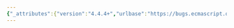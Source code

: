 ```yaml
---
{"_attributes":{"version":"4.4.4+","urlbase":"https://bugs.ecmascript.org/","maintainer":"dherman@mozilla.com"},"bug":{"bug_id":2375,"creation_ts":"2013-12-10 20:03:00 -0800","short_desc":"Mismatch between conformance and normative requirements","delta_ts":"2013-12-10 23:32:38 -0800","product":"ECMA-404  JSON","component":"1st Edition","version":"unspecified","rep_platform":"All","op_sys":"All","bug_status":"CONFIRMED","priority":"Normal","bug_severity":"normal","everconfirmed":true,"reporter":{"uid":"jjc","name":"James Clark"},"assigned_to":{"uid":"douglas","name":"Douglas Crockford"},"cc":["allen","jjc"],"long_desc":[{"commentid":6915,"comment_count":0,"who":{"uid":"jjc","name":"James Clark"},"bug_when":"2013-12-10 20:03:55 -0800","thetext":"Section 9 contains requirements (which appear to be normative) about how JSON texts should be interpreted.  Yet Section 2 defines conformance purely in terms of whether a sequence of Unicode code points is a valid JSON text.  This is broken because any failure to meet a normative requirement should constitute non-conformance.\n\nPossible fixes are:\n\na) Make the prose in section 9 informative, or\nb) Modify the definition of conformance to say, for example, that a conforming parser must treat equivalent JSON texts identically\n\nI think (b) would be more useful."}]}}
---
```

